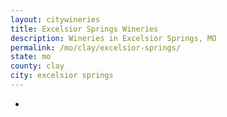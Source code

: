 ```yaml
---
layout: citywineries
title: Excelsior Springs Wineries
description: Wineries in Excelsior Springs, MO
permalink: /mo/clay/excelsior-springs/
state: mo
county: clay
city: excelsior springs
---
```

-
